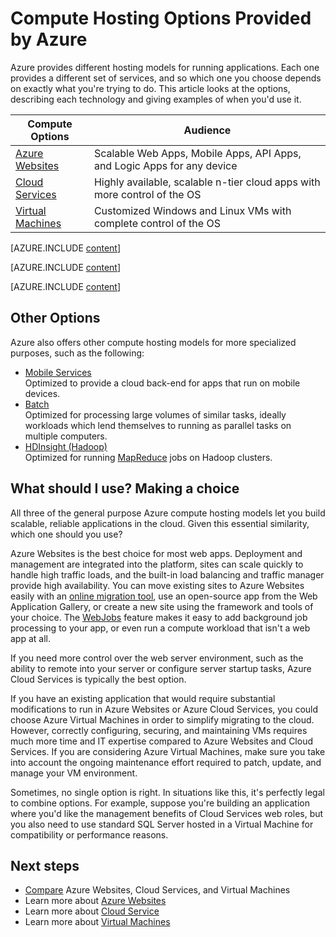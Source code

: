 <properties 
	pageTitle="Compute Hosting Options Provided by Azure" 
	description="Learn about Azure compute hosting options and how they work: Virtual Machines, Websites, Cloud Services, and others." 
	headerExpose="" 
	footerExpose="" 
	services="cloud-services,virtual-machines"
	authors="Thraka" 
	documentationCenter=""
	manager="timlt"/>

<tags
	ms.service="multiple"
	ms.date="09/08/2015"
	wacn.date=""/>




# Compute Hosting Options Provided by Azure

Azure provides different hosting models for running applications. Each one provides a different set of services, and so which one you choose depends on exactly what you're trying to do. This article looks at the options, describing each technology and giving examples of when you'd use it.

| Compute Options    | Audience   |
| ------------------ | --------   |
| [Azure Websites]      | Scalable Web Apps, Mobile Apps, API Apps, and Logic Apps for any device |
| [Cloud Services]   | Highly available, scalable n-tier cloud apps with more control of the OS |
| [Virtual Machines] | Customized Windows and Linux VMs with complete control of the OS |

[AZURE.INCLUDE [content](../includes/app-service-choose-me-content.md)]

[AZURE.INCLUDE [content](../includes/cloud-services-choose-me-content.md)]

[AZURE.INCLUDE [content](../includes/virtual-machines-choose-me-content.md)]

## Other Options

Azure also offers other compute hosting models for more specialized purposes, such as the following:

* [Mobile Services](/home/features/mobile-services/)  
  Optimized to provide a cloud back-end for apps that run on mobile devices.
* [Batch](/home/features/batch/)  
  Optimized for processing large volumes of similar tasks, ideally workloads which lend themselves to running as parallel tasks on multiple computers.
* [HDInsight (Hadoop)](/home/features/hdinsight/)  
  Optimized for running [MapReduce](http://www.asp.net/aspnet/overview/developing-apps-with-windows-azure/building-real-world-cloud-apps-with-windows-azure/data-storage-options/#hadoop) jobs on Hadoop clusters. 

## What should I use? Making a choice

All three of the general purpose Azure compute hosting models let you build scalable, reliable applications in the cloud. Given this essential similarity, which one should you use?

Azure Websites is the best choice for most web apps. Deployment and management are integrated into the platform, sites can scale quickly to handle high traffic loads, and the built-in load balancing and traffic manager provide high availability. You can move existing sites to Azure Websites easily with an [online migration tool](https://www.migratetoazure.net/), use an open-source app from the Web Application Gallery, or create a new site using the framework and tools of your choice. The [WebJobs](/documentation/articles/websites-webjobs-resources/) feature makes it easy to add background job processing to your app, or even run a compute workload that isn't a web app at all. 

If you need more control over the web server environment, such as the ability to remote into your server or configure server startup tasks, Azure Cloud Services is typically the best option.

If you have an existing application that would require substantial modifications to run in Azure Websites or Azure Cloud Services, you could choose Azure Virtual Machines in order to simplify migrating to the cloud. However, correctly configuring, securing, and maintaining VMs requires much more time and IT expertise compared to Azure Websites and Cloud Services. If you are considering Azure Virtual Machines, make sure you take into account the ongoing maintenance effort required to patch, update, and manage your VM environment.

Sometimes, no single option is right. In situations like this, it's perfectly legal to combine options. For example, suppose you're building an application where you'd like the management benefits of Cloud Services web roles, but you also need to use standard SQL Server hosted in a Virtual Machine for compatibility or performance reasons. 

<!-- In this case, the best option is to combine compute hosting options, as the figure below shows.--

<a name="fig4"></a>
![07_CombineTechnologies][07_CombineTechnologies] 
 
**Figure: A single application can use multiple hosting options.**

As the figure illustrates, the Cloud Services VMs run in a separate cloud service from the Virtual Machines VMs. Still, the two can communicate quite efficiently, so building an app this way is sometimes the best choice.
[07_CombineTechnologies]: ./media/fundamentals-application-models/ExecModels_07_CombineTechnologies.png
!-->

[Azure Websites]: #tellmeas
[Virtual Machines]: #tellmevm
[Cloud Services]: #tellmecs

## Next steps

* [Compare](/documentation/articles/choose-web-site-cloud-service-vm) Azure Websites, Cloud Services, and Virtual Machines
* Learn more about [Azure Websites](/home/features/web-site/)
* Learn more about [Cloud Service](/home/features/cloud-services/)
* Learn more about [Virtual Machines](https://msdn.microsoft.com/zh-cn/library/azure/jj156143.aspx) 
